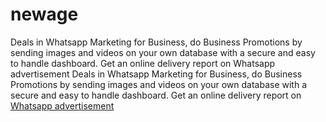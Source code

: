 # newage
Deals in Whatsapp Marketing for Business, do Business Promotions by sending images and videos on your own database with a secure and easy to handle dashboard. Get an online delivery report on Whatsapp advertisement
Deals in Whatsapp Marketing for Business, do Business Promotions by sending images and videos on your own database with a secure and easy to handle dashboard. Get an online delivery report on <a href="https://www.newagedigitech.com">Whatsapp advertisement</a>
